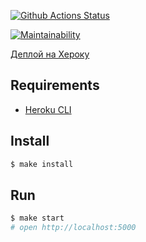 [![Github Actions Status](https://github.com/hexlet-components/projects-frontend-l4-server/workflows/Node%20CI/badge.svg)](https://github.com/Ray-Garraty/projects-frontend-lvl4-remastered/actions)

[![Maintainability](https://api.codeclimate.com/v1/badges/e65582e1efb52d14a0a5/maintainability)](https://codeclimate.com/github/Ray-Garraty/frontend-project-lvl4-remastered/maintainability)

[Деплой на Хероку](https://slackers-chat.herokuapp.com/)

## Requirements

* [Heroku CLI](https://devcenter.heroku.com/articles/heroku-cli)

## Install

```sh
$ make install
```

## Run

```sh
$ make start
# open http://localhost:5000
```
